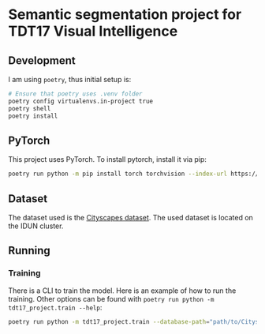 # Semantic segmentation project for TDT17 Visual Intelligence

## Development
I am using `poetry`, thus initial setup is:
```bash
# Ensure that poetry uses .venv folder
poetry config virtualenvs.in-project true
poetry shell
poetry install
```

## PyTorch
This project uses PyTorch. To install pytorch, install it via pip:
```bash
poetry run python -m pip install torch torchvision --index-url https://download.pytorch.org/whl/cu121
```

## Dataset
The dataset used is the [Cityscapes dataset](https://www.cityscapes-dataset.com/). The used dataset is located on the IDUN cluster. 


## Running

### Training

There is a CLI to train the model. Here is an example of how to run the training. Other options can be found with `poetry run python -m tdt17_project.train --help`: 

```bash
poetry run python -m tdt17_project.train --database-path="path/to/Cityscapes" --epochs=20 --batch-size=8 --learning-rate=0.001 --use-test-set=False --resume-from-weights="path/to/weights.pt"
```

